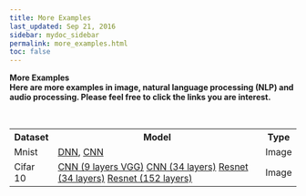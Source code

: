 ```yaml
---
title: More Examples
last_updated: Sep 21, 2016
sidebar: mydoc_sidebar
permalink: more_examples.html
toc: false
---
```


<b>More Examples<b/><br>
Here are more examples in image, natural language processing (NLP) and audio processing. Please feel free to click the links you are interest. 

<br>
<table style="width:100%">
  <tr>
    <th>Dataset</th>
    <th>Model</th> 
    <th>Type</th>
  </tr>
  <tr>
    <td>Mnist</td>
    <td><a href="https://github.com/qiuqiangkong/Hat/blob/master/examples/mnist/main_dnn.py">DNN</a>, 
	    <a href="https://github.com/qiuqiangkong/Hat/blob/master/examples/mnist/main_cnn.py">CNN</a></td> 
    <td>Image</td>
  </tr>
  <tr>
    <td>Cifar 10</td>
    <td><a href="https://github.com/qiuqiangkong/Hat/blob/master/examples/cifar10/main_cnn9.py">CNN (9 layers VGG)</a>
        <a href="https://github.com/qiuqiangkong/Hat/blob/master/examples/cifar10/main_cnn34.py">CNN (34 layers)</a>
        <a href="https://github.com/qiuqiangkong/Hat/blob/master/examples/cifar10/main_resnet34.py">Resnet (34 layers)</a>
		<a href="https://github.com/qiuqiangkong/Hat/blob/master/examples/cifar10/main_preact_resnet152.py">Resnet (152 layers)</a>
	</td> 
    <td>Image</td>
  </tr>
</table>